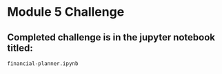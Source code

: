 # Module 5 Challenge

## Completed challenge is in the jupyter notebook titled:

```shell
financial-planner.ipynb
```